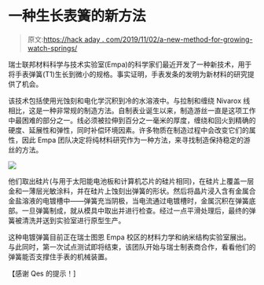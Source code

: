 # 一种生长表簧的新方法

> 原文:[https://hack aday . com/2019/11/02/a-new-method-for-growing-watch-springs/](https://hackaday.com/2019/11/02/a-new-method-for-growing-watch-springs/)

瑞士联邦材料科学与技术实验室(Empa)的科学家们最近开发了一种新技术，用于将手表弹簧(T1)生长到微小的规格。事实证明，手表发条的发明为新材料的研究提供了机会。

该技术包括使用光蚀刻和电化学沉积到冷的水溶液中。与拉制和缠绕 Nivarox 线相比，这是一种非常规的制造方法。自制表业诞生以来，制造游丝一直是这项工作中最困难的部分之一。线必须被拉伸到百分之一毫米的厚度，缠绕和回火到精确的硬度、延展性和弹性，同时补偿环境因素。许多物质在制造过程中会改变它们的属性，因此 Empa 团队决定将纯材料研究作为一种方法，来寻找制造保持稳定的游丝的方法。

![](../Images/93c4bcc7c05cd2ba91f105053f77c7bf.png)

他们取出硅片(与用于太阳能电池板和计算机芯片的硅片相同)，在硅片上覆盖一层金和一薄层光敏涂料，并在硅片上蚀刻出弹簧的形状。然后将晶片浸入含有金属合金盐溶液的电镀槽中——弹簧充当阴极，当电流通过电镀槽时，金属沉积在弹簧底部。一旦弹簧制成，就从模具中取出并进行检查。经过一点平滑处理后，最终的弹簧被清洗并送到实验室进行原型生产。

这种电镀弹簧目前正在瑞士图恩 Empa 校区的材料力学和纳米结构实验室展出。与此同时，第一次试点测试即将结束，该团队开始与瑞士制表商合作，看看他们的弹簧能否支撑住手表的机械装置。

【感谢 Qes 的提示！]